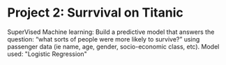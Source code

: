 # Project 2: Surrvival on Titanic
SuperVised Machine learning:
Build a predictive model that answers the question: “what sorts of people were more likely to survive?” using passenger data (ie name, age, gender, socio-economic class, etc). Model used: "Logistic Regression"
